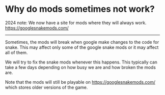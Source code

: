 # Why do mods sometimes not work?

2024 note: We now have a site for mods where they will always work.
https://googlesnakemods.com/

---

Sometimes, the mods will break when google make changes to the code for snake.
This may affect only some of the google snake mods or it may affect all of them.

We will try to fix the snake mods whenever this happens.
This typically can take a few days depending on how busy we are and how broken the mods are.

Note that the mods will still be playable on https://googlesnakemods.com/ which stores older versions of the game.

